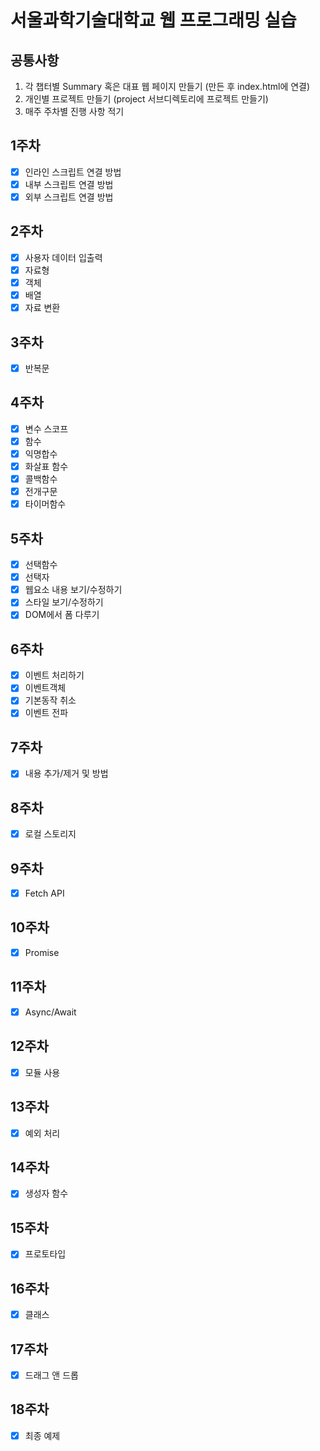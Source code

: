 # 서울과학기술대학교 웹 프로그래밍 실습

## 공통사항
1. 각 챕터별 Summary 혹은 대표 웹 페이지 만들기 (만든 후 index.html에 연결)
2. 개인별 프로젝트 만들기 (project 서브디렉토리에 프로젝트 만들기)
3. 매주 주차별 진행 사항 적기

## 1주차
- [x] 인라인 스크립트 연결 방법
- [x] 내부 스크립트 연결 방법
- [x] 외부 스크립트 연결 방법

## 2주차
- [x] 사용자 데이터 입출력
- [x] 자료형
- [x] 객체
- [x] 배열
- [x] 자료 변환

## 3주차
- [x] 반복문

## 4주차
- [x] 변수 스코프
- [x] 함수
- [x] 익명합수
- [x] 화살표 함수
- [x] 콜백함수
- [x] 전개구문
- [x] 타이머함수

## 5주차
- [x] 선택함수
- [x] 선택자
- [x] 웹요소 내용 보기/수정하기
- [x] 스타일 보기/수정하기
- [x] DOM에서 폼 다루기

## 6주차
- [x] 이벤트 처리하기
- [x] 이벤트객체
- [x] 기본동작 취소
- [x] 이벤트 전파

## 7주차
- [x] 내용 추가/제거 및 방법

## 8주차
- [x] 로컬 스토리지

## 9주차
- [x] Fetch API

## 10주차
- [x] Promise

## 11주차
- [x] Async/Await

## 12주차
- [x] 모듈 사용

## 13주차
- [x] 예외 처리

## 14주차
- [x] 생성자 함수

## 15주차
- [x] 프로토타입

## 16주차
- [x] 클래스

## 17주차
- [x] 드래그 앤 드롭

## 18주차
- [x] 최종 예제
